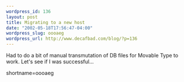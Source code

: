 ```yaml
--- 
wordpress_id: 136
layout: post
title: Migrating to a new host
date: "2002-05-18T17:56:47-04:00"
wordpress_slug: oooaeg
wordpress_url: http://www.decafbad.com/blog/?p=136
---
```

<p>Had to do a bit of manual transmutation of DB files for Movable Type to work.  Let's see if I was successful...</p>
<!--more-->
shortname=oooaeg
